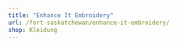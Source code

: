 ```yaml
---
title: "Enhance It Embroidery"
url: /fort-saskatchewan/enhance-it-embroidery/
shop: Kleidung
---
```

